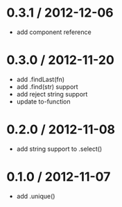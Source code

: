 
0.3.1 / 2012-12-06 
==================

  * add component reference

0.3.0 / 2012-11-20 
==================

  * add .findLast(fn)
  * add .find(str) support
  * add reject string support
  * update to-function

0.2.0 / 2012-11-08 
==================

  * add string support to .select()

0.1.0 / 2012-11-07 
==================

  * add .unique()
